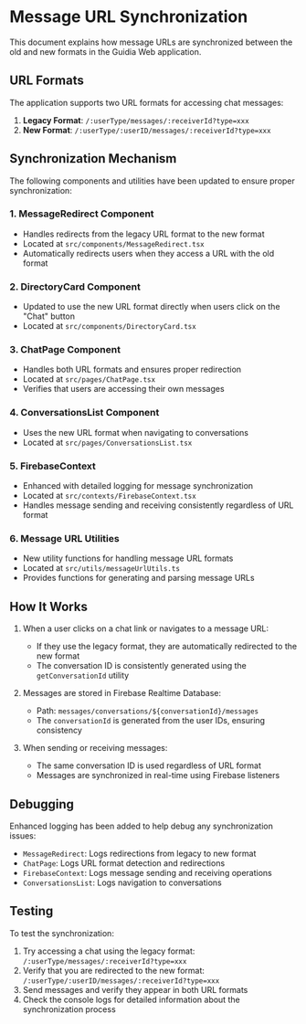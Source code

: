 # Message URL Synchronization

This document explains how message URLs are synchronized between the old and new formats in the Guidia Web application.

## URL Formats

The application supports two URL formats for accessing chat messages:

1. **Legacy Format**: `/:userType/messages/:receiverId?type=xxx`
2. **New Format**: `/:userType/:userID/messages/:receiverId?type=xxx`

## Synchronization Mechanism

The following components and utilities have been updated to ensure proper synchronization:

### 1. MessageRedirect Component

- Handles redirects from the legacy URL format to the new format
- Located at `src/components/MessageRedirect.tsx`
- Automatically redirects users when they access a URL with the old format

### 2. DirectoryCard Component

- Updated to use the new URL format directly when users click on the "Chat" button
- Located at `src/components/DirectoryCard.tsx`

### 3. ChatPage Component

- Handles both URL formats and ensures proper redirection
- Located at `src/pages/ChatPage.tsx`
- Verifies that users are accessing their own messages

### 4. ConversationsList Component

- Uses the new URL format when navigating to conversations
- Located at `src/pages/ConversationsList.tsx`

### 5. FirebaseContext

- Enhanced with detailed logging for message synchronization
- Located at `src/contexts/FirebaseContext.tsx`
- Handles message sending and receiving consistently regardless of URL format

### 6. Message URL Utilities

- New utility functions for handling message URL formats
- Located at `src/utils/messageUrlUtils.ts`
- Provides functions for generating and parsing message URLs

## How It Works

1. When a user clicks on a chat link or navigates to a message URL:
   - If they use the legacy format, they are automatically redirected to the new format
   - The conversation ID is consistently generated using the `getConversationId` utility

2. Messages are stored in Firebase Realtime Database:
   - Path: `messages/conversations/${conversationId}/messages`
   - The `conversationId` is generated from the user IDs, ensuring consistency

3. When sending or receiving messages:
   - The same conversation ID is used regardless of URL format
   - Messages are synchronized in real-time using Firebase listeners

## Debugging

Enhanced logging has been added to help debug any synchronization issues:

- `MessageRedirect`: Logs redirections from legacy to new format
- `ChatPage`: Logs URL format detection and redirections
- `FirebaseContext`: Logs message sending and receiving operations
- `ConversationsList`: Logs navigation to conversations

## Testing

To test the synchronization:

1. Try accessing a chat using the legacy format: `/:userType/messages/:receiverId?type=xxx`
2. Verify that you are redirected to the new format: `/:userType/:userID/messages/:receiverId?type=xxx`
3. Send messages and verify they appear in both URL formats
4. Check the console logs for detailed information about the synchronization process
